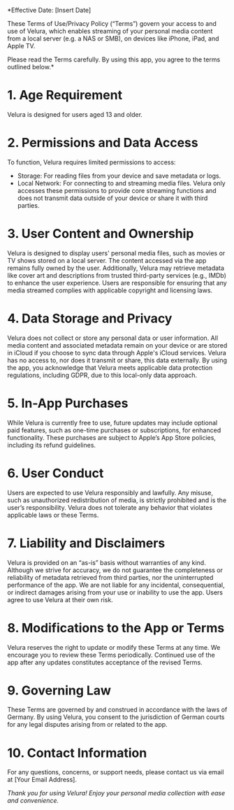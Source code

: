 *Effective Date: [Insert Date]

These Terms of Use/Privacy Policy (“Terms”) govern your access to and use of Velura, which enables streaming of your personal media content from a local server (e.g. a NAS or SMB), on devices like iPhone, iPad, and Apple TV.

Please read the Terms carefully. By using this app, you agree to the terms outlined below.*

# 1. Age Requirement
Velura is designed for users aged 13 and older.

# 2. Permissions and Data Access
To function, Velura requires limited permissions to access:
- Storage: For reading files from your device and save metadata or logs.
- Local Network: For connecting to and streaming media files.
Velura only accesses these permissions to provide core streaming functions and does not transmit data outside of your device or share it with third parties.

# 3. User Content and Ownership
Velura is designed to display users' personal media files, such as movies or TV shows stored on a local server. The content accessed via the app remains fully owned by the user.
Additionally, Velura may retrieve metadata like cover art and descriptions from trusted third-party services (e.g., IMDb) to enhance the user experience. Users are responsible for ensuring that any media streamed complies with applicable copyright and licensing laws.

# 4. Data Storage and Privacy
Velura does not collect or store any personal data or user information. All media content and associated metadata remain on your device or are stored in iCloud if you choose to sync data through Apple's iCloud services.
Velura has no access to, nor does it transmit or share, this data externally. By using the app, you acknowledge that Velura meets applicable data protection regulations, including GDPR, due to this local-only data approach.

# 5. In-App Purchases
While Velura is currently free to use, future updates may include optional paid features, such as one-time purchases or subscriptions, for enhanced functionality. These purchases are subject to Apple’s App Store policies, including its refund guidelines.

# 6. User Conduct
Users are expected to use Velura responsibly and lawfully. Any misuse, such as unauthorized redistribution of media, is strictly prohibited and is the user’s responsibility. Velura does not tolerate any behavior that violates applicable laws or these Terms.

# 7. Liability and Disclaimers
Velura is provided on an “as-is” basis without warranties of any kind. Although we strive for accuracy, we do not guarantee the completeness or reliability of metadata retrieved from third parties, nor the uninterrupted performance of the app.
We are not liable for any incidental, consequential, or indirect damages arising from your use or inability to use the app. Users agree to use Velura at their own risk.

# 8. Modifications to the App or Terms
Velura reserves the right to update or modify these Terms at any time. We encourage you to review these Terms periodically. Continued use of the app after any updates constitutes acceptance of the revised Terms.

# 9. Governing Law
These Terms are governed by and construed in accordance with the laws of Germany. By using Velura, you consent to the jurisdiction of German courts for any legal disputes arising from or related to the app.

# 10. Contact Information
For any questions, concerns, or support needs, please contact us via email at [Your Email Address].

*Thank you for using Velura! Enjoy your personal media collection with ease and convenience.*
